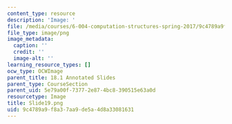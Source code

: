 ```yaml
---
content_type: resource
description: 'Image: '
file: /media/courses/6-004-computation-structures-spring-2017/9c4789a9f8a37aa9de5a4d8a33081631_Slide19.png
file_type: image/png
image_metadata:
  caption: ''
  credit: ''
  image-alt: ''
learning_resource_types: []
ocw_type: OCWImage
parent_title: 18.1 Annotated Slides
parent_type: CourseSection
parent_uid: 5e79a00f-7377-2e87-4bc8-390515e63a0d
resourcetype: Image
title: Slide19.png
uid: 9c4789a9-f8a3-7aa9-de5a-4d8a33081631
---
```

